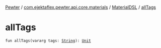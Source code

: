 [Pewter](../../index.md) / [com.ejektaflex.pewter.api.core.materials](../index.md) / [MaterialDSL](index.md) / [allTags](./all-tags.md)

# allTags

`fun allTags(vararg tags: `[`String`](https://kotlinlang.org/api/latest/jvm/stdlib/kotlin/-string/index.html)`): `[`Unit`](https://kotlinlang.org/api/latest/jvm/stdlib/kotlin/-unit/index.html)